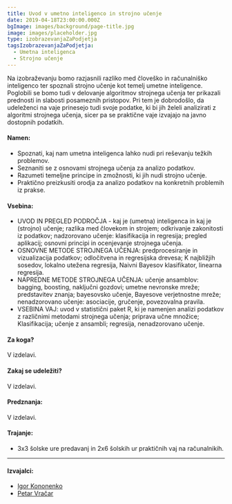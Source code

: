```yaml
---
title: Uvod v umetno inteligenco in strojno učenje
date: 2019-04-18T23:00:00.000Z
bgImage: images/background/page-title.jpg
image: images/placeholder.jpg
type: izobrazevanjaZaPodjetja
tagsIzobrazevanjaZaPodjetja:
  - Umetna inteligenca
  - Strojno učenje
---
```

Na izobraževanju bomo razjasnili razliko med človeško in računalniško inteligenco ter spoznali strojno učenje kot temelj umetne inteligence. Poglobili se bomo tudi v delovanje algoritmov strojnega učenja ter prikazali prednosti in slabosti posameznih pristopov. Pri tem je dobrodošlo, da udeleženci na vaje prinesejo tudi svoje podatke, ki bi jih želeli analizirati z algoritmi strojnega učenja, sicer pa se praktične vaje izvajajo na javno dostopnih podatkih. 

#### Namen:

* Spoznati, kaj nam umetna inteligenca lahko nudi pri reševanju težkih problemov.
* Seznaniti se z osnovami strojnega učenja za analizo podatkov.
* Razumeti temeljne principe in zmožnosti, ki jih nudi strojno učenje.
* Praktično preizkusiti orodja za analizo podatkov na konkretnih problemih iz prakse.

#### Vsebina:

* UVOD IN PREGLED PODROČJA - kaj je (umetna) inteligenca in kaj je (strojno) učenje; razlika med človekom in strojem; odkrivanje zakonitosti iz podatkov; nadzorovano učenje: klasifikacija in regresija; pregled aplikacij; osnovni principi in ocenjevanje strojnega učenja.
* OSNOVNE METODE STROJNEGA UČENJA: predprocesiranje in vizualizacija podatkov; odločitvena in regresijska drevesa; K najbližjih sosedov, lokalno utežena regresija, Naivni Bayesov klasifikator, linearna regresija.
* NAPREDNE METODE STROJNEGA UČENJA: učenje ansamblov: bagging, boosting, naključni gozdovi; umetne nevronske mreže; predstavitev znanja; bayesovsko učenje, Bayesove verjetnostne mreže; nenadzorovano učenje: asociacije, gručenje, povezovalna pravila.
* VSEBINA VAJ: uvod v statistični paket R, ki je namenjen analizi podatkov z različnimi metodami strojnega učenja; priprava učne množice; Klasifikacija; učenje z ansambli; regresija, nenadzorovano učenje.

#### Za koga?

V izdelavi.

#### Zakaj se udeležiti?

V izdelavi.

#### Predznanja:

V izdelavi.

#### Trajanje:

* 3x3 šolske ure predavanj in 2x6 šolskih ur praktičnih vaj na računalnikih.

- - -

#### Izvajalci:

* [Igor Kononenko](https://akademijafri.si/izvajalci/igor-kononenko/)
* [Petar Vračar](https://akademijafri.si/izvajalci/petar-vracar/)
